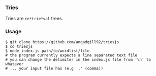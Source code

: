 ### Tries

Tries are `re*trie*val` trees.

### Usage

``````shell
$ git clone https://github.com/angadgill92/triesjs
$ cd triesjs
$ node index.js path/to/wordlist/file 
# the program currently expects a line separated text file
# you can change the delimiter in the index.js file from '\n' to whatever 
# ... your input file has (e.g ',' (comma))
``````

